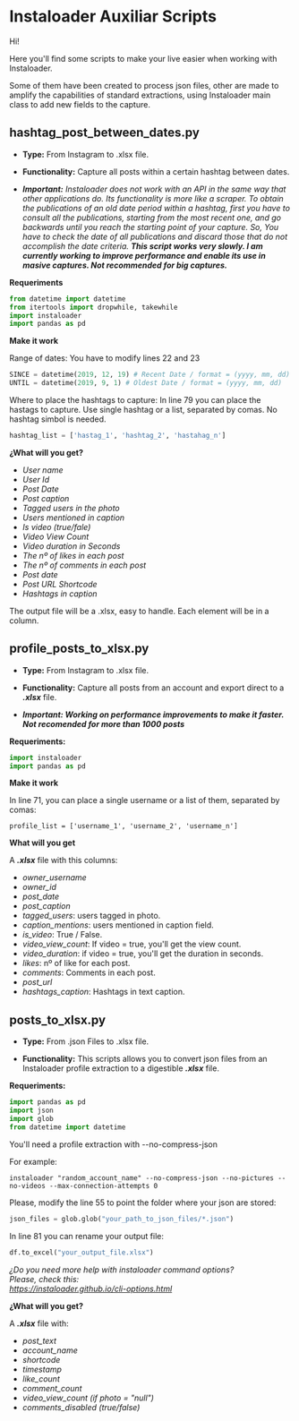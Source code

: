 # Instaloader Auxiliar Scripts

Hi!

Here you'll find some scripts to make your live easier when working with Instaloader. 

Some of them have been created to process json files, other are made to amplify the capabilities of standard extractions, using Instaloader main class to add new fields to the capture.

## hashtag_post_between_dates.py

- **Type:** From Instagram to .xlsx file.

- **Functionality:** Capture all posts within a certain hashtag between dates.

- ***Important:*** *Instaloader does not work with an API in the same way that other applications do. Its functionality is more like a scraper. To obtain the publications of an old date period within a hashtag, first you have to consult all the publications, starting from the most recent one, and go backwards until you reach the starting point of your capture. So, You have to check the date of all publications and discard those that do not accomplish the date criteria.* ***This script works very slowly. I am currently working to improve performance and enable its use in masive captures. Not recommended for big captures.***

**Requeriments**

```python
from datetime import datetime
from itertools import dropwhile, takewhile
import instaloader
import pandas as pd
```

**Make it work**

Range of dates: You have to modify lines 22 and 23

```python
SINCE = datetime(2019, 12, 19) # Recent Date / format = (yyyy, mm, dd)
UNTIL = datetime(2019, 9, 1) # Oldest Date / format = (yyyy, mm, dd)
```

Where to place the hashtags to capture: In line 79 you can place the hastags to capture. Use single hashtag or a list, separated by comas. No hashtag simbol is needed.

```python
hashtag_list = ['hastag_1', 'hashtag_2', 'hastahag_n']
```

**¿What will you get?**

- *User name*
- *User Id*
- *Post Date*
- *Post caption*
- *Tagged users in the photo*
- *Users mentioned in caption*
- *Is video (true/fale)*
- *Video View Count*
- *Video duration in Seconds*
- *The nº of likes in each post*
- *The nº of comments in each post*
- *Post date*
- *Post URL Shortcode*
- *Hashtags in caption*

The output file will be a .xlsx, easy to handle. Each element will be in a column. 

## profile_posts_to_xlsx.py 

- **Type:** From Instagram to .xlsx file.

- **Functionality:** Capture all posts from an account and export direct to a ***.xlsx*** file.

- ***Important: Working on performance improvements to make it faster. Not recomended for more than 1000 posts***

**Requeriments:**

```python
import instaloader
import pandas as pd
```
**Make it work**

In line 71, you can place a single username or a list of them, separated by comas:

```pytnon
profile_list = ['username_1', 'username_2', 'username_n']
```

**What will you get**

A ***.xlsx*** file with this columns:

+ *owner_username*
+	*owner_id*
+	*post_date*
+	*post_caption*
+	*tagged_users*: users tagged in photo.
+	*caption_mentions*: users mentioned in caption field.
+	*is_video*: True / False.
+	*video_view_count*: If video = true, you'll get the view count.
+	*video_duration*: if video = true, you'll get the duration in seconds.
+	*likes*: nº of like for each post.
+	*comments*: Comments in each post. 
+	*post_url*
+	*hashtags_caption*: Hashtags in text caption. 

## posts_to_xlsx.py

- **Type:** From .json Files to .xlsx file.

- **Functionality:** This scripts allows you to convert json files from an Instaloader profile extraction to a digestible ***.xlsx*** file.

**Requeriments:**

```python
import pandas as pd 
import json
import glob
from datetime import datetime
```

You'll need a profile extraction with --no-compress-json

For example:

```
instaloader "random_account_name" --no-compress-json --no-pictures --no-videos --max-connection-attempts 0
```

Please, modify the line 55 to point the folder where your json are stored:

```python
json_files = glob.glob("your_path_to_json_files/*.json")

```

In line 81 you can rename your output file:

```python
df.to_excel("your_output_file.xlsx")
```

*¿Do you need more help with instaloader command options?*<br />
*Please, check this:*<br />
*https://instaloader.github.io/cli-options.html*

**¿What will you get?**

A ***.xlsx*** file with:

- *post_text*
- *account_name*
- *shortcode*
- *timestamp*
- *like_count*
- *comment_count*
- *video_view_count (if photo = "null")*
- *comments_disabled (true/false)*
